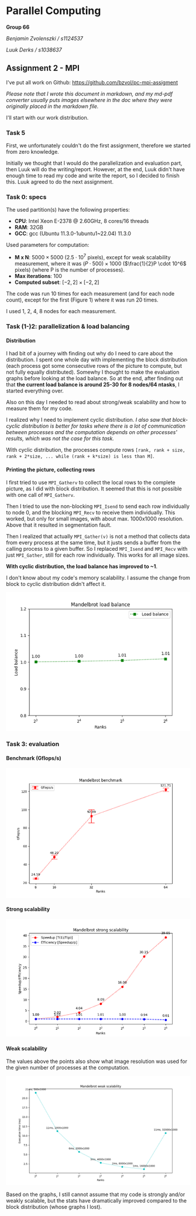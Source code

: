 # Parallel Computing

**Group 66**

*Benjamin Zvolenszki / s1124537*

*Luuk Derks / s1038637*

## Assignment 2 - MPI

I've put all work on Github: https://github.com/bzvol/pc-mpi-assigment

*Please note that I wrote this document in markdown, and my md-pdf converter usually puts images elsewhere in the doc where they were originally placed in the markdown file.*

I'll start with our work distribution.

### Task 5

First, we unfortunately couldn't do the first assignment, therefore we started from zero knowledge.

Initially we thought that I would do the parallelization and evaluation part, then Luuk will do the writing/report. However, at the end, Luuk didn't have enough time to read my code and write the report, so I decided to finish this. Luuk agreed to do the next assignment.

### Task 0: specs

The used partition(s) have the following properties:

- **CPU**: Intel Xeon E-2378 @ 2.60GHz, 8 cores/16 threads
- **RAM**: 32GB
- **GCC**: gcc (Ubuntu 11.3.0-1ubuntu1~22.04) 11.3.0

Used parameters for computation:

- **M x N**: $5000 \times 5000$ ($2.5 \cdot 10^7$ pixels), except for weak scalability measurement, where it was $(P\cdot500) \times 1000$ ($\frac{1}{2}P \cdot 10^6$ pixels) (where P is the number of processes).
- **Max iterations**: 100
- **Computed subset**: $[-2, 2] \times [-2, 2]$

The code was run 10 times for each measurement (and for each node count), except for the first (Figure 1) where it was run 20 times.

I used 1, 2, 4, 8 nodes for each measurement.

### Task (1-)2: parallelization & load balancing

#### Distribution

I had bit of a journey with finding out why do I need to care about the distribution. I spent one whole day with implementing the block distribution (each process got some consecutive rows of the picture to compute, but not fully equally distributed). Somewhy I thought to make the evaluation graphs before looking at the load balance. So at the end, after finding out that **the current load balance is around 25-30 for 8 nodes/64 ntasks**, I started everything over.

Also on this day I needed to read about strong/weak scalability and how to measure them for my code.

I realized why I need to implement cyclic distribution. *I also saw that block-cyclic distribution is better for tasks where there is a lot of communication between processes and the computation depends on other processes' results, which was not the case for this task.*

With cyclic distribution, the processes compute rows `[rank, rank + size, rank + 2*size, ... while (rank + k*size) is less than M]`.

#### Printing the picture, collecting rows

I first tried to use `MPI_Gatherv` to collect the local rows to the complete picture, as I did with block distribution. It seemed that this is not possible with one call of `MPI_Gatherv`.

Then I tried to use the non-blocking `MPI_Isend` to send each row individually to node 0, and the blocking `MPI_Recv` to receive them individually. This worked, but only for small images, with about max. 1000x1000 resolution. Above that it resulted in segmentation fault.

Then I realized that actually `MPI_Gather(v)` is not a method that collects data from every process at the same time, but it justs sends a buffer from the calling process to a given buffer. So I replaced `MPI_Isend` and `MPI_Recv` with just `MPI_Gather`, still for each row individually. This works for all image sizes.

**With cyclic distribution, the load balance has improved to ~1**.

I don't know about my code's memory scalability. I assume the change from block to cyclic distribution didn't affect it.

![Load balance](./benchmark_graphs/bm_load_bal.png)

### Task 3: evaluation

#### Benchmark (Gflops/s)

![Benchmark](./benchmark_graphs/bm_gflops.png)

#### Strong scalability

![Strong scalability](./benchmark_graphs/bm_strong.png)

#### Weak scalability

The values above the points also show what image resolution was used for the given number of processes at the computation.

![Weak scalability](./benchmark_graphs/bm_weak.png)

Based on the graphs, I still cannot assume that my code is strongly and/or weakly scalable, but the stats have dramatically improved compared to the block distribution (whose graphs I lost).
